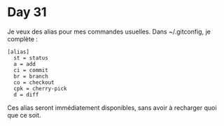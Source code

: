 # Day 31

Je veux des alias pour mes commandes usuelles. 
Dans ~/.gitconfig, je complète :

    [alias]
      st = status
      a = add
      ci = commit
      br = branch
      co = checkout
      cpk = cherry-pick
      d = diff

Ces alias seront immédiatement disponibles, 
sans avoir à recharger quoi que ce soit.
